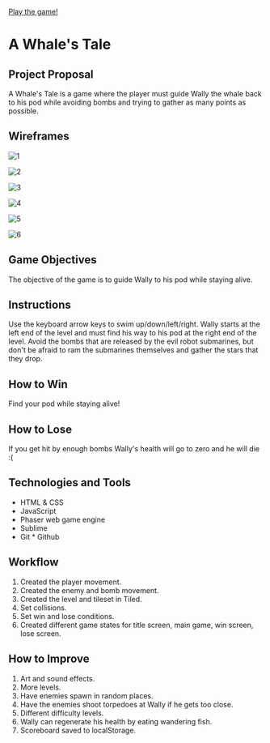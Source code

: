 [Play the game!](http://motionless-toe.surge.sh/)
# A Whale's Tale

## Project Proposal
A Whale's Tale is a game where the player must guide Wally the whale back to his pod while avoiding bombs and trying to gather as many points as possible.

## Wireframes
![1](https://user-images.githubusercontent.com/37132245/38597622-9c4341d2-3d0d-11e8-8599-d1a4b62e9c10.jpg)

![2](https://user-images.githubusercontent.com/37132245/38597647-bba691d2-3d0d-11e8-94ba-681deb56320f.jpg)

![3](https://user-images.githubusercontent.com/37132245/38597656-c4f78c1e-3d0d-11e8-9f70-a249673a0325.jpg)

![4](https://user-images.githubusercontent.com/37132245/38597661-ccc7c0a8-3d0d-11e8-8c47-8903be23c190.jpg)

![5](https://user-images.githubusercontent.com/37132245/38597662-d15a7b60-3d0d-11e8-8485-8a9668d61da8.jpg)

![6](https://user-images.githubusercontent.com/37132245/38597666-d604ac3a-3d0d-11e8-9d50-286aeb358f04.jpg)

## Game Objectives
The objective of the game is to guide Wally to his pod while staying alive.

## Instructions
Use the keyboard arrow keys to swim up/down/left/right. Wally starts at the left end of the level and must find his way to his pod at the right end of the level. Avoid the bombs that are released by the evil robot submarines, but don't be afraid to ram the submarines themselves and gather the stars that they drop.

## How to Win
Find your pod while staying alive!

## How to Lose
If you get hit by enough bombs Wally's health will go to zero and he will die :(

## Technologies and Tools
* HTML & CSS
* JavaScript
* Phaser web game engine
* Sublime
* Git * Github

## Workflow
1. Created the player movement.
1. Created the enemy and bomb movement.
1. Created the level and tileset in Tiled.
1. Set collisions.
1. Set win and lose conditions.
1. Created different game states for title screen, main game, win screen, lose screen. 

## How to Improve
1. Art and sound effects.
1. More levels. 
1. Have enemies spawn in random places.
1. Have the enemies shoot torpedoes at Wally if he gets too close.
1. Different difficulty levels.
1. Wally can regenerate his health by eating wandering fish.
1. Scoreboard saved to localStorage.
